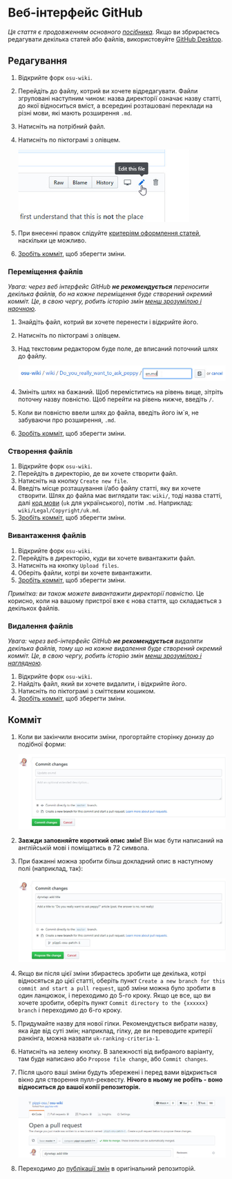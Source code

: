 # Веб-інтерфейс GitHub

*Ця стаття є продовженням основного [посібника](/wiki/osu!_wiki/Contribution_guide).* Якщо ви збрираєтесь редагувати декілька статей або файлів, використовуйте [GitHub Desktop](/wiki/osu!_wiki/Contribution_guide/GitHub_Desktop).

## Редагування

1. Відкрийте форк `osu-wiki`.

2. Перейдіть до файлу, котрий ви хочете відредагувати. Файли згруповані наступним чином: назва директорії означає назву статті, до якої відноситься вміст, а всередині розташовані переклади на різні мови, які мають розширення `.md`.

3. Натисніть на потрібний файл.

4. Натисніть по піктограмі з олівцем.

   ![](img/online-editing.jpg "Після натискання на олівець з\'являється вікно редактора")

5. При внесенні правок слідуйте [критеріям оформлення статей](/wiki/ASC), наскільки це можливо.

6. [Зробіть комміт](#комміт), щоб зберегти зміни.

### Переміщення файлів

*Увага: через веб інтерфейс GitHub **не рекомендується** переносити декілька файлів, бо на кожне переміщення буде створений окремий комміт. Це, в свою чергу, робить історію змін [менш зрозумілою і наочною](/wiki/osu!_wiki/Contribution_guide/Common_Issues#нічого-не-значущі-описи-коммітів).*

1. Знайдіть файл, котрий ви хочете перенести і відкрийте його.

2. Натисніть по піктограмі з олівцем.

3. Над текстовим редактором буде поле, де вписаний поточний шлях до файлу.

   ![](img/online-move.jpg)

4. Змініть шлях на бажаний. Щоб переміститись на рівень вище, зітріть поточну назву повністю. Щоб перейти на рівень нижче, введіть `/`.

5. Коли ви повністю ввели шлях до файла, введіть його ім\`я, не забуваючи про розширення, `.md`.

6. [Зробіть комміт](#комміт), щоб зберегти зміни.

### Створення файлів

1. Відкрийте форк `osu-wiki`.
2. Перейдіть в директорію, де ви хочете створити файл.
3. Натисніть на кнопку `Create new file`.
4. Введіть місце розташування і/або файлу статті, яку ви хочете створити. Шлях до файла має виглядати так: `wiki/`, тоді назва статті, далі [код мови](/wiki/Article_styling_criteria/Formatting#locales) (`uk` для українського), потім `.md`. Наприклад: `wiki/Legal/Copyright/uk.md`.
5. [Зробіть комміт](#комміт), щоб зберегти зміни.

### Вивантаження файлів

1. Відкрийте форк `osu-wiki`.
2. Перейдіть в директорію, куди ви хочете вивантажити файл.
3. Натисніть на кнопку `Upload files`.
4. Оберіть файли, котрі ви хочете вивантажити.
5. [Зробіть комміт](#коммит), щоб зберегти зміни.

*Примітка: ви також можете вивантажити директорії повністю.* Це корисно, коли на вашому пристрої вже є нова стаття, що складається з декількох файлів.

### Видалення файлів

*Увага: через веб-інтерфейс GitHub **не рекомендується** видаляти декілька файлів, тому що на кожне видалення буде створений окремий комміт. Це, в свою чергу, робить історію змін [менш зрозумілою і наглядною](/wiki/osu!_wiki/Contribution_guide/Common_Issues#нічого-не-значущі-описи-коммітів).*

1. Відкрийте форк `osu-wiki`.
2. Найдіть файл, який ви хочете видалити, і відкрийте його.
3. Натисніть по піктограмі з сміттєвим кошиком.
4. [Зробіть комміт](#комміт), щоб зберегти зміни.

## Комміт

1. Коли ви закінчили вносити зміни, прогортайте сторінку донизу до подібної форми:

   ![](img/online-commit-changes-empty.jpg "Верхнє поле - найважливіше")

2. **Завжди заповняйте короткий опис змін!** Він має бути написаний на англійській мові і поміщатись в 72 символа.

3. При бажанні можна зробити більш докладний опис в наступному полі (наприклад, так):

   ![](img/online-commit-changes-filled.jpg "Приклад опису")

4. Якщо ви після цієї зміни збираєтесь зробити ще декілька, котрі відносяться до цієї статті, оберіть пункт `Create a new branch for this commit and start a pull request`, щоб зміни можна було зробити в один ланцюжок, і переходимо до 5-го кроку. Якщо це все, що ви хочете зробити, оберіть пункт `Commit directory to the {xxxxxx} branch` і переходимо до 6-го кроку.

5. Придумайте назву для нової гілки. Рекомендується вибрати назву, яка йде від суті змін; наприклад, гілку, де ви переводите критерії ранкінга, можна назвати `uk-ranking-criteria-1`.

6. Натисніть на зелену кнопку. В залежності від вибраного варіанту, там буде написано або `Propose file change`, або `Commit changes`.

7. Після цього ваші зміни будуть збережені і перед вами відкриється вікно для створення пулл-реквесту. **Нічого в ньому не робіть - воно відноситься до вашої копії репозиторія.**

   ![](img/pull-request-pippi-osu--osu-wiki.jpg "Це вікно можна закрити")

8. Переходимо до [публікації змін](/wiki/osu!_wiki/Contribution_guide#публікація-змін) в оригінальний репозиторій.
